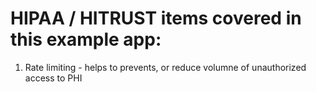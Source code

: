 # HIPAA / HITRUST items covered in this example app:

1. Rate limiting - helps to prevents, or reduce volumne of unauthorized access to PHI